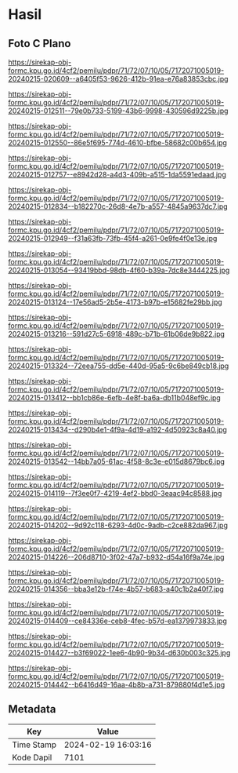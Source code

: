 # Hasil

## Foto C Plano

https://sirekap-obj-formc.kpu.go.id/4cf2/pemilu/pdpr/71/72/07/10/05/7172071005019-20240215-020609--a6405f53-9626-412b-91ea-e76a83853cbc.jpg

https://sirekap-obj-formc.kpu.go.id/4cf2/pemilu/pdpr/71/72/07/10/05/7172071005019-20240215-012511--79e0b733-5199-43b6-9998-430596d9225b.jpg

https://sirekap-obj-formc.kpu.go.id/4cf2/pemilu/pdpr/71/72/07/10/05/7172071005019-20240215-012550--86e5f695-774d-4610-bfbe-58682c00b654.jpg

https://sirekap-obj-formc.kpu.go.id/4cf2/pemilu/pdpr/71/72/07/10/05/7172071005019-20240215-012757--e8942d28-a4d3-409b-a515-1da5591edaad.jpg

https://sirekap-obj-formc.kpu.go.id/4cf2/pemilu/pdpr/71/72/07/10/05/7172071005019-20240215-012834--b182270c-26d8-4e7b-a557-4845a9637dc7.jpg

https://sirekap-obj-formc.kpu.go.id/4cf2/pemilu/pdpr/71/72/07/10/05/7172071005019-20240215-012949--f31a63fb-73fb-45f4-a261-0e9fe4f0e13e.jpg

https://sirekap-obj-formc.kpu.go.id/4cf2/pemilu/pdpr/71/72/07/10/05/7172071005019-20240215-013054--93419bbd-98db-4f60-b39a-7dc8e3444225.jpg

https://sirekap-obj-formc.kpu.go.id/4cf2/pemilu/pdpr/71/72/07/10/05/7172071005019-20240215-013124--17e56ad5-2b5e-4173-b97b-e15682fe29bb.jpg

https://sirekap-obj-formc.kpu.go.id/4cf2/pemilu/pdpr/71/72/07/10/05/7172071005019-20240215-013216--591d27c5-6918-489c-b71b-61b06de9b822.jpg

https://sirekap-obj-formc.kpu.go.id/4cf2/pemilu/pdpr/71/72/07/10/05/7172071005019-20240215-013324--72eea755-dd5e-440d-95a5-9c6be849cb18.jpg

https://sirekap-obj-formc.kpu.go.id/4cf2/pemilu/pdpr/71/72/07/10/05/7172071005019-20240215-013412--bb1cb86e-6efb-4e8f-ba6a-db11b048ef9c.jpg

https://sirekap-obj-formc.kpu.go.id/4cf2/pemilu/pdpr/71/72/07/10/05/7172071005019-20240215-013434--d290b4e1-4f9a-4d19-a192-4d50923c8a40.jpg

https://sirekap-obj-formc.kpu.go.id/4cf2/pemilu/pdpr/71/72/07/10/05/7172071005019-20240215-013542--14bb7a05-61ac-4f58-8c3e-e015d8679bc6.jpg

https://sirekap-obj-formc.kpu.go.id/4cf2/pemilu/pdpr/71/72/07/10/05/7172071005019-20240215-014119--7f3ee0f7-4219-4ef2-bbd0-3eaac94c8588.jpg

https://sirekap-obj-formc.kpu.go.id/4cf2/pemilu/pdpr/71/72/07/10/05/7172071005019-20240215-014202--9d92c118-6293-4d0c-9adb-c2ce882da967.jpg

https://sirekap-obj-formc.kpu.go.id/4cf2/pemilu/pdpr/71/72/07/10/05/7172071005019-20240215-014226--206d8710-3f02-47a7-b932-d54a16f9a74e.jpg

https://sirekap-obj-formc.kpu.go.id/4cf2/pemilu/pdpr/71/72/07/10/05/7172071005019-20240215-014356--bba3e12b-f74e-4b57-b683-a40c1b2a40f7.jpg

https://sirekap-obj-formc.kpu.go.id/4cf2/pemilu/pdpr/71/72/07/10/05/7172071005019-20240215-014409--ce84336e-ceb8-4fec-b57d-ea1379973833.jpg

https://sirekap-obj-formc.kpu.go.id/4cf2/pemilu/pdpr/71/72/07/10/05/7172071005019-20240215-014427--b3f69022-1ee6-4b90-9b34-d630b003c325.jpg

https://sirekap-obj-formc.kpu.go.id/4cf2/pemilu/pdpr/71/72/07/10/05/7172071005019-20240215-014442--b6416d49-16aa-4b8b-a731-879880f4d1e5.jpg


## Metadata

| Key        | Value               |
| ---------- | ------------------- |
| Time Stamp | 2024-02-19 16:03:16 |
| Kode Dapil | 7101                |



